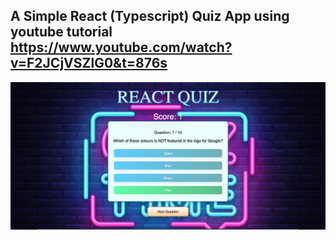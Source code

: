 ## A Simple React (Typescript) Quiz App using youtube tutorial https://www.youtube.com/watch?v=F2JCjVSZlG0&t=876s


![Screenshot](src/images/screenshot.png)